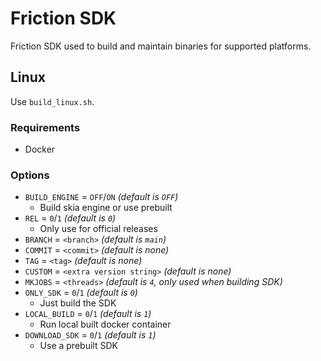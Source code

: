# Friction SDK

Friction SDK used to build and maintain binaries for supported platforms.

## Linux

Use `build_linux.sh`.

### Requirements

* Docker

### Options

* `BUILD_ENGINE` = `OFF`/`ON` *(default is `OFF`)*
  * Build skia engine or use prebuilt
* `REL` = `0`/`1` *(default is `0`)*
  * Only use for official releases
* `BRANCH` = `<branch>` *(default is `main`)*
* `COMMIT` = `<commit>` *(default is none)*
* `TAG` = `<tag>` *(default is none)*
* `CUSTOM` = `<extra version string>` *(default is none)*
* `MKJOBS` = `<threads>` *(default is `4`, only used when building SDK)*
* `ONLY_SDK` = `0`/`1` *(default is `0`)*
  * Just build the SDK
* `LOCAL_BUILD` = `0`/`1` *(default is `1`)*
  * Run local built docker container
* `DOWNLOAD_SDK` = `0`/`1` *(default is `1`)*
  * Use a prebuilt SDK
